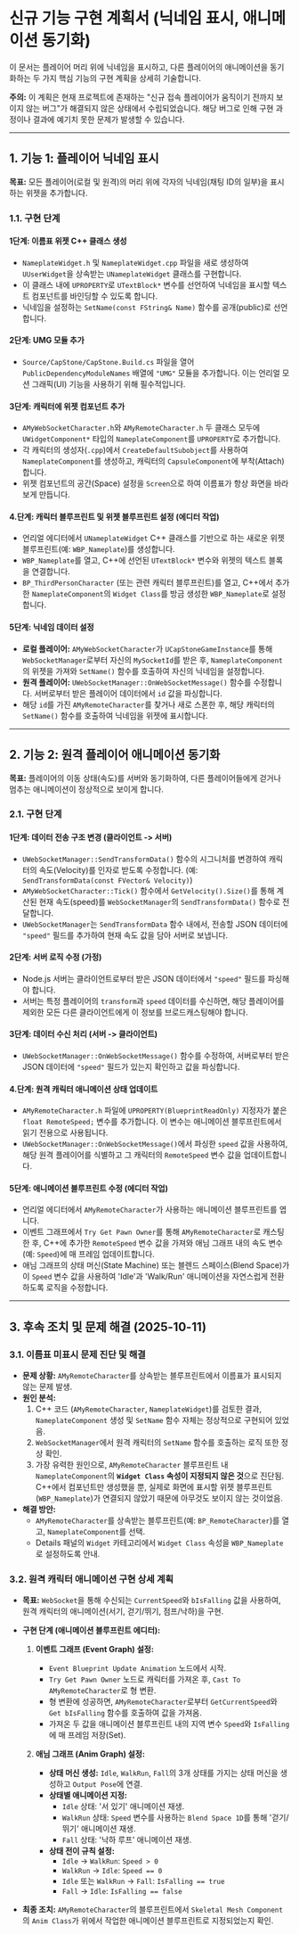 # 신규 기능 구현 계획서 (닉네임 표시, 애니메이션 동기화)

이 문서는 플레이어 머리 위에 닉네임을 표시하고, 다른 플레이어의 애니메이션을 동기화하는 두 가지 핵심 기능의 구현 계획을 상세히 기술합니다.

**주의:** 이 계획은 현재 프로젝트에 존재하는 "신규 접속 플레이어가 움직이기 전까지 보이지 않는 버그"가 해결되지 않은 상태에서 수립되었습니다. 해당 버그로 인해 구현 과정이나 결과에 예기치 못한 문제가 발생할 수 있습니다.

---

## 1. 기능 1: 플레이어 닉네임 표시

**목표:** 모든 플레이어(로컬 및 원격)의 머리 위에 각자의 닉네임(채팅 ID의 일부)을 표시하는 위젯을 추가합니다.

### 1.1. 구현 단계

#### **1단계: 이름표 위젯 C++ 클래스 생성**

-   `NameplateWidget.h` 및 `NameplateWidget.cpp` 파일을 새로 생성하여 `UUserWidget`을 상속받는 `UNameplateWidget` 클래스를 구현합니다.
-   이 클래스 내에 `UPROPERTY`로 `UTextBlock*` 변수를 선언하여 닉네임을 표시할 텍스트 컴포넌트를 바인딩할 수 있도록 합니다.
-   닉네임을 설정하는 `SetName(const FString& Name)` 함수를 공개(public)로 선언합니다.

#### **2단계: UMG 모듈 추가**

-   `Source/CapStone/CapStone.Build.cs` 파일을 열어 `PublicDependencyModuleNames` 배열에 `"UMG"` 모듈을 추가합니다. 이는 언리얼 모션 그래픽(UI) 기능을 사용하기 위해 필수적입니다.

#### **3단계: 캐릭터에 위젯 컴포넌트 추가**

-   `AMyWebSocketCharacter.h`와 `AMyRemoteCharacter.h` 두 클래스 모두에 `UWidgetComponent*` 타입의 `NameplateComponent`를 `UPROPERTY`로 추가합니다.
-   각 캐릭터의 생성자(`.cpp`)에서 `CreateDefaultSubobject`를 사용하여 `NameplateComponent`를 생성하고, 캐릭터의 `CapsuleComponent`에 부착(Attach)합니다.
-   위젯 컴포넌트의 공간(Space) 설정을 `Screen`으로 하여 이름표가 항상 화면을 바라보게 만듭니다.

#### **4.단계: 캐릭터 블루프린트 및 위젯 블루프린트 설정 (에디터 작업)**

-   언리얼 에디터에서 `UNameplateWidget` C++ 클래스를 기반으로 하는 새로운 위젯 블루프린트(예: `WBP_Nameplate`)를 생성합니다.
-   `WBP_Nameplate`를 열고, C++에 선언된 `UTextBlock*` 변수와 위젯의 텍스트 블록을 연결합니다.
-   `BP_ThirdPersonCharacter` (또는 관련 캐릭터 블루프린트)를 열고, C++에서 추가한 `NameplateComponent`의 `Widget Class`를 방금 생성한 `WBP_Nameplate`로 설정합니다.

#### **5단계: 닉네임 데이터 설정**

-   **로컬 플레이어:** `AMyWebSocketCharacter`가 `UCapStoneGameInstance`를 통해 `WebSocketManager`로부터 자신의 `MySocketId`를 받은 후, `NameplateComponent`의 위젯을 가져와 `SetName()` 함수를 호출하여 자신의 닉네임을 설정합니다.
-   **원격 플레이어:** `UWebSocketManager::OnWebSocketMessage()` 함수를 수정합니다. 서버로부터 받은 플레이어 데이터에서 `id` 값을 파싱합니다.
-   해당 `id`를 가진 `AMyRemoteCharacter`를 찾거나 새로 스폰한 후, 해당 캐릭터의 `SetName()` 함수를 호출하여 닉네임을 위젯에 표시합니다.

---

## 2. 기능 2: 원격 플레이어 애니메이션 동기화

**목표:** 플레이어의 이동 상태(속도)를 서버와 동기화하여, 다른 플레이어들에게 걷거나 멈추는 애니메이션이 정상적으로 보이게 합니다.

### 2.1. 구현 단계

#### **1단계: 데이터 전송 구조 변경 (클라이언트 -> 서버)**

-   `UWebSocketManager::SendTransformData()` 함수의 시그니처를 변경하여 캐릭터의 속도(Velocity)를 인자로 받도록 수정합니다. (예: `SendTransformData(const FVector& Velocity)`)
-   `AMyWebSocketCharacter::Tick()` 함수에서 `GetVelocity().Size()`를 통해 계산된 현재 속도(speed)를 `WebSocketManager`의 `SendTransformData()` 함수로 전달합니다.
-   `UWebSocketManager`는 `SendTransformData` 함수 내에서, 전송할 JSON 데이터에 `"speed"` 필드를 추가하여 현재 속도 값을 담아 서버로 보냅니다.

#### **2단계: 서버 로직 수정 (가정)**

-   Node.js 서버는 클라이언트로부터 받은 JSON 데이터에서 `"speed"` 필드를 파싱해야 합니다.
-   서버는 특정 플레이어의 `transform`과 `speed` 데이터를 수신하면, 해당 플레이어를 제외한 모든 다른 클라이언트에게 이 정보를 브로드캐스팅해야 합니다.

#### **3단계: 데이터 수신 처리 (서버 -> 클라이언트)**

-   `UWebSocketManager::OnWebSocketMessage()` 함수를 수정하여, 서버로부터 받은 JSON 데이터에 `"speed"` 필드가 있는지 확인하고 값을 파싱합니다.

#### **4.단계: 원격 캐릭터 애니메이션 상태 업데이트**

-   `AMyRemoteCharacter.h` 파일에 `UPROPERTY(BlueprintReadOnly)` 지정자가 붙은 `float RemoteSpeed;` 변수를 추가합니다. 이 변수는 애니메이션 블루프린트에서 읽기 전용으로 사용됩니다.
-   `UWebSocketManager::OnWebSocketMessage()`에서 파싱한 `speed` 값을 사용하여, 해당 원격 플레이어를 식별하고 그 캐릭터의 `RemoteSpeed` 변수 값을 업데이트합니다.

#### **5단계: 애니메이션 블루프린트 수정 (에디터 작업)**

-   언리얼 에디터에서 `AMyRemoteCharacter`가 사용하는 애니메이션 블루프린트를 엽니다.
-   이벤트 그래프에서 `Try Get Pawn Owner`를 통해 `AMyRemoteCharacter`로 캐스팅한 후, C++에 추가한 `RemoteSpeed` 변수 값을 가져와 애님 그래프 내의 속도 변수(예: `Speed`)에 매 프레임 업데이트합니다.
-   애님 그래프의 상태 머신(State Machine) 또는 블렌드 스페이스(Blend Space)가 이 `Speed` 변수 값을 사용하여 'Idle'과 'Walk/Run' 애니메이션을 자연스럽게 전환하도록 로직을 수정합니다.

---

## 3. 후속 조치 및 문제 해결 (2025-10-11)

### 3.1. 이름표 미표시 문제 진단 및 해결

- **문제 상황:** `AMyRemoteCharacter`를 상속받는 블루프린트에서 이름표가 표시되지 않는 문제 발생.
- **원인 분석:**
    1. C++ 코드 (`AMyRemoteCharacter`, `NameplateWidget`)를 검토한 결과, `NameplateComponent` 생성 및 `SetName` 함수 자체는 정상적으로 구현되어 있었음.
    2. `WebSocketManager`에서 원격 캐릭터의 `SetName` 함수를 호출하는 로직 또한 정상 확인.
    3. 가장 유력한 원인으로, `AMyRemoteCharacter` 블루프린트 내 `NameplateComponent`의 **`Widget Class` 속성이 지정되지 않은 것**으로 진단됨. C++에서 컴포넌트만 생성했을 뿐, 실제로 화면에 표시할 위젯 블루프린트(`WBP_Nameplate`)가 연결되지 않았기 때문에 아무것도 보이지 않는 것이었음.
- **해결 방안:**
    - `AMyRemoteCharacter`를 상속받는 블루프린트(예: `BP_RemoteCharacter`)를 열고, `NameplateComponent`를 선택.
    - Details 패널의 `Widget` 카테고리에서 `Widget Class` 속성을 `WBP_Nameplate`로 설정하도록 안내.

### 3.2. 원격 캐릭터 애니메이션 구현 상세 계획

- **목표:** `WebSocket`을 통해 수신되는 `CurrentSpeed`와 `bIsFalling` 값을 사용하여, 원격 캐릭터의 애니메이션(서기, 걷기/뛰기, 점프/낙하)을 구현.
- **구현 단계 (애니메이션 블루프린트 에디터):**

    1.  **이벤트 그래프 (Event Graph) 설정:**
        - `Event Blueprint Update Animation` 노드에서 시작.
        - `Try Get Pawn Owner` 노드로 캐릭터를 가져온 후, `Cast To AMyRemoteCharacter`로 형 변환.
        - 형 변환에 성공하면, `AMyRemoteCharacter`로부터 `GetCurrentSpeed`와 `Get bIsFalling` 함수를 호출하여 값을 가져옴.
        - 가져온 두 값을 애니메이션 블루프린트 내의 지역 변수 `Speed`와 `IsFalling`에 매 프레임 저장(Set).

    2.  **애님 그래프 (Anim Graph) 설정:**
        - **상태 머신 생성:** `Idle`, `WalkRun`, `Fall`의 3개 상태를 가지는 상태 머신을 생성하고 `Output Pose`에 연결.
        - **상태별 애니메이션 지정:**
            - `Idle` 상태: '서 있기' 애니메이션 재생.
            - `WalkRun` 상태: `Speed` 변수를 사용하는 `Blend Space 1D`를 통해 '걷기/뛰기' 애니메이션 재생.
            - `Fall` 상태: '낙하 루프' 애니메이션 재생.
        - **상태 전이 규칙 설정:**
            - `Idle` -> `WalkRun`: `Speed > 0`
            - `WalkRun` -> `Idle`: `Speed == 0`
            - `Idle` 또는 `WalkRun` -> `Fall`: `IsFalling == true`
            - `Fall` -> `Idle`: `IsFalling == false`

- **최종 조치:** `AMyRemoteCharacter`의 블루프린트에서 `Skeletal Mesh Component`의 `Anim Class`가 위에서 작업한 애니메이션 블루프린트로 지정되었는지 확인.
